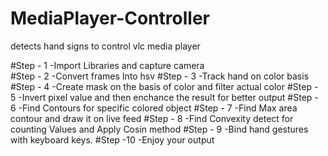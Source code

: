 # MediaPlayer-Controller
detects hand signs to control vlc media player

#Step - 1  -Import Libraries and capture camera<br  />
#Step - 2  -Convert frames Into hsv
#Step - 3  -Track hand on color basis 
#Step - 4  -Create mask on the basis of color and filter actual color 
#Step - 5  -Invert pixel value and then enchance the result for better output
#Step - 6  -Find Contours for specific colored object
#Step - 7  -Find Max area contour and draw it on live feed
#Step - 8  -Find Convexity detect  for counting Values and Apply Cosin method
#Step - 9  -Bind hand gestures with keyboard keys.
#Step -10  -Enjoy your output
